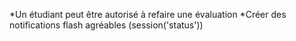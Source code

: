 *Un étudiant peut être autorisé à refaire une évaluation
*Créer des notifications flash agréables (session('status'))

